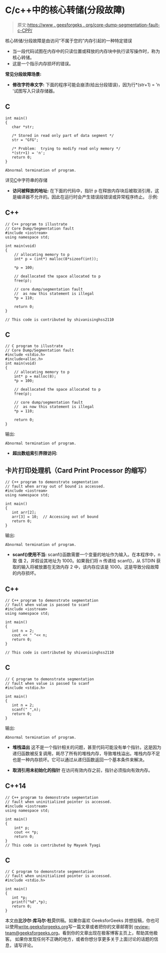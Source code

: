 # C/c++中的核心转储(分段故障)

> 原文:[https://www . geesforgeks . org/core-dump-segmentation-fault-c-CPP/](https://www.geeksforgeeks.org/core-dump-segmentation-fault-c-cpp/)

核心转储/分段故障是由访问“不属于您的”内存引起的一种特定错误

*   当一段代码试图在内存中的只读位置或释放的内存块中执行读写操作时，称为核心转储。
*   这是一个指示内存损坏的错误。

**常见分段故障场景:**

*   **修改字符串文字:**
    下面的程序可能会崩溃(给出分段错误)，因为行*(str+1) = 'n '试图写入只读存储器。

## C

```
int main()
{
   char *str;

   /* Stored in read only part of data segment */
   str = "GfG";    

   /* Problem:  trying to modify read only memory */
   *(str+1) = 'n';
   return 0;
}
```

```
Abnormal termination of program.
```

详见[C](https://www.geeksforgeeks.org/storage-for-strings-in-c/)中字符串的存储

*   **访问被释放的地址:**
    在下面的代码中，指针 p 在释放内存块后被取消引用，这是编译器不允许的。因此在运行时会产生错误段错误或异常程序终止。
    示例:

## C++

```
// C++ program to illustrate
// Core Dump/Segmentation fault
#include <iostream>
using namespace std;

int main(void)
{
    // allocating memory to p
    int* p = (int*) malloc(8*sizeof(int));

    *p = 100;

    // deallocated the space allocated to p
    free(p);

    // core dump/segmentation fault
    //  as now this statement is illegal
    *p = 110;

    return 0;
}

// This code is contributed by shivanisinghss2110
```

## C

```
// C program to illustrate
// Core Dump/Segmentation fault
#include <stdio.h>
#include<alloc.h>
int main(void)
{
    // allocating memory to p
    int* p = malloc(8);
    *p = 100;

    // deallocated the space allocated to p
    free(p);

    // core dump/segmentation fault
    //  as now this statement is illegal
    *p = 110;

    return 0;
}
```

输出:

```
Abnormal termination of program.
```

*   **超出数组索引界限访问:**

## 卡片打印处理机（Card Print Processor 的缩写）

```
// C++ program to demonstrate segmentation
// fault when array out of bound is accessed.
#include <iostream>
using namespace std;

int main()
{
   int arr[2];
   arr[3] = 10;  // Accessing out of bound
   return 0;
}
```

输出:

```
Abnormal termination of program.
```

*   **scanf()使用不当:**
    scanf()函数需要一个变量的地址作为输入。在本程序中，n 取
    值 2，并假设其地址为 1000。如果我们将 n 传递给 scanf()，从 STDIN 获取的输入将被放置在无效内存 2 中，该内存应该是 1000。这是导致分段故障的内存损坏。

## C++

```
// C++ program to demonstrate segmentation
// fault when value is passed to scanf
#include <iostream>
using namespace std;

int main()
{
   int n = 2;
   cout << " "<< n;
   return 0;
}

// This code is contributed by shivanisinghss2110
```

## C

```
// C program to demonstrate segmentation
// fault when value is passed to scanf
#include <stdio.h>

int main()
{
   int n = 2;
   scanf(" ",n);
   return 0;
}
```

输出:

```
Abnormal termination of program.
```

*   **堆栈溢出**
    这不是一个指针相关的问题，甚至代码可能没有单个指针。这是因为递归函数被反复调用，耗尽了所有的堆栈内存，导致堆栈溢出。堆栈内存不足也是一种内存损坏。它可以通过从递归函数返回一个基本条件来解决。

*   **取消引用未初始化的指针**
    在访问有效内存之前，指针必须指向有效内存。

## C++14

```
// C++ program to demonstrate segmentation
// fault when uninitialized pointer is accessed.
#include <iostream>
using namespace std;

int main()
{
    int* p;
    cout << *p;
    return 0;
}
// This code is contributed by Mayank Tyagi
```

## C

```
// C program to demonstrate segmentation
// fault when uninitialized pointer is accessed.
#include <stdio.h>

int main()
{
   int *p;
   printf("%d",*p);
   return 0;
}
```

本文由**比沙尔·库马尔·杜贝**供稿。如果你喜欢 GeeksforGeeks 并想投稿，你也可以使用[write.geeksforgeeks.org](https://write.geeksforgeeks.org)写一篇文章或者把你的文章邮寄到 review-team@geeksforgeeks.org。看到你的文章出现在极客博客主页上，帮助其他极客。
如果你发现任何不正确的地方，或者你想分享更多关于上面讨论的话题的信息，请写评论。